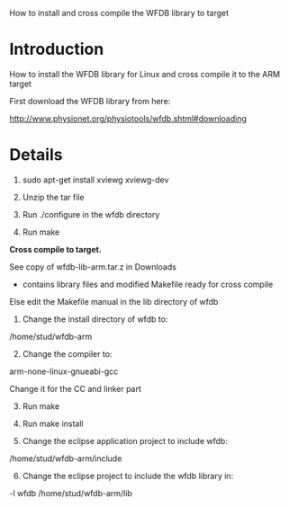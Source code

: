 How to install and cross compile the WFDB library to target

# Introduction #

How to install the WFDB library for Linux and cross compile it to the ARM target

First download the WFDB library from here:

http://www.physionet.org/physiotools/wfdb.shtml#downloading


# Details #

1. sudo apt-get install xviewg xviewg-dev

2. Unzip the tar file

3. Run ./configure in the wfdb directory

4. Run make

**Cross compile to target.**

See copy of wfdb-lib-arm.tar.z in Downloads

- contains library files and modified Makefile ready for cross compile

Else edit the Makefile manual in the lib directory of wfdb

1. Change the install directory of wfdb to:

/home/stud/wfdb-arm

2. Change the compiler to:

arm-none-linux-gnueabi-gcc

Change it for the CC and linker part

3. Run make

4. Run make install

5. Change the eclipse application project to include wfdb:

/home/stud/wfdb-arm/include

6. Change the eclipse project to include the wfdb library in:

-l wfdb
/home/stud/wfdb-arm/lib